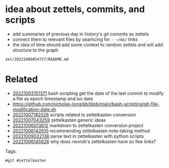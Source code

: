 # idea about zettels, commits, and scripts

- add summaries of previous day in history's git commits as zettels
- connect them to relevant files by searhcing for `- ~/kb/` links
- the idea of time should add some context to random zettels and will add structure to the graph

` zet/20221006054727/README.md `

# Related

- [20221003151371](/zet/20221003151371/README.md) bash scripting get the date of the last commit to modify a file as epoch timestamp and iso date
- https://github.com/nicholas-long/kb/blob/main/bash-scripting/git-file-modification-date.sh
- [20221007182026](/zet/20221007182026/README.md) scripts related to zettelkasten conversion
- [20221007043259](/zet/20221007043259/README.md) zettelkasten generic ideas
- [20221006013612](/zet/20221006013612/README.md) markdown to zettelkasten conversion project
- [20221006142610](/zet/20221006142610/README.md) recommending zettelkasten note-taking method
- [20221009022138](/zet/20221009022138/README.md) parse text in zettelkasten with python scripts
- [20221006145626](/zet/20221006145626/README.md) why does rwxrob's zettelkasten have so few links?

Tags:

    #git #zettelkasten

